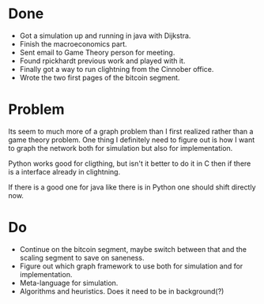 # Done

* Got a simulation up and running in java with Dijkstra.
* Finish the macroeconomics part.
* Sent email to Game Theory person for meeting.
* Found rpickhardt previous work and played with it.
* Finally got a way to run clightning from the Cinnober office.
* Wrote the two first pages of the bitcoin segment.


# Problem 

Its seem to much more of a graph problem than I first realized rather than 
a game theory problem. One thing I definitely need to figure out is 
how I want to graph the network both for simulation but also for implementation.

Python works good for cligthing, but isn't it better to do it in C then if 
there is a interface already in clightning. 

If there is a good one for java like there is in Python one should shift directly
now. 

# Do

* Continue on the bitcoin segment, maybe switch between that and
the scaling segment to save on saneness.
* Figure out which graph framework to use both for simulation and for
implementation. 
* Meta-language for simulation.
* Algorithms and heuristics. Does it need to be in background(?)       
